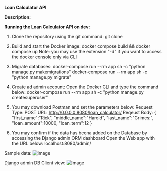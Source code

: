 **Loan Calculator API**

**Description:**


**Running the Loan Calculator API on dev:**

1. Clone the repository using the git command:
git clone <SSH or HTTP address>

2. Build and start the Docker image:
docker compose build && docker compose up
Note: you may use the extension "-d" if you want to access the docker console only via CLI

3. Migrate databases:
docker-compose  run --rm app sh -c "python manage.py makemigrations" 
docker-compose  run --rm app sh -c "python manage.py migrate" 

4. Create ad admin account:
    Open the Docker CLI and type the command below:
        docker-compose  run --rm app sh -c "python manage.py createsuperuser" 

5. You may download Postman and set the parameters below:
    Request Type: POST
    URL: http://0.0.0.0:8080/loan_calculator/
    Reqeust Body: { 
        "first_name":"Rick", 
        "middle_name":"Harold", 
        "last_name":"Grimes:", 
        "loan_amount":10000, 
        "loan_term":12
    }
 
6. You may confirm if the data has beena added on the Database by accessing the Django admin ORM dashboard 
Open the Web app with the URL below:
    localhost:8080/admin/


Sample data:
![image](https://user-images.githubusercontent.com/37651790/160889480-09484302-fb35-4249-95ad-5ba5442c3560.png)

Django admin DB Client view:
![image](https://user-images.githubusercontent.com/37651790/160889589-2ddd06d7-8f03-4cf6-8c5a-59ad1328bced.png)

